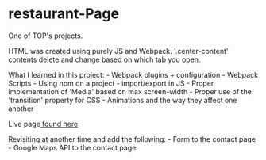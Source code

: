 # restaurant-Page
One of TOP's projects.

HTML was created using purely JS and Webpack. 
    '.center-content' contents delete and change based on which tab you open.

What I learned in this project:
    - Webpack plugins + configuration
    - Webpack Scripts
    - Using npm on a project
    - import/export in JS
    - Proper implementation of 'Media' based on max screen-width
    - Proper use of the 'transition' property for CSS
    - Animations and the way they affect one another

Live page<a href='https://xadvent.github.io/restaurant-Page/'> found here</a>

Revisiting at another time and add the following:
	- Form to the contact page
	- Google Maps API to the contact page
